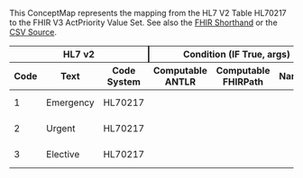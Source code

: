 
This ConceptMap represents the mapping from the HL7 V2 Table HL70217 to the FHIR V3 ActPriority Value Set. See also the <a href='https://github.com/HL7/v2-to-fhir/blob/master/tank/Table HL70217 to V3 ActPriority.fsh'>FHIR Shorthand</a> or the <a href='https://github.com/HL7/v2-to-fhir/blob/master/mappings/codesystems/HL7 Concept Map_ Encounter Priority - Sheet1.csv'>CSV Source</a>.
<table class='grid'><thead>
<tr><th colspan='3' style='border-right: 2px solid black;'>HL7 v2</th><th colspan='3' style='border-right: 2px solid black;'>Condition (IF True, args)</th><th colspan='4'>HL7 FHIR</th><th rowspan='2'>Comments</th></tr>
<tr><th>Code</th><th>Text</th><th>Code System</th><th>Computable ANTLR</th><th>Computable FHIRPath</th><th>Narrative</th><th>Code</th><th>Proposed Extension</th><th>Display</th><th>Code System</th></tr></thead>
<tbody>
<tr><td>1</td><td>Emergency</td><td style='border-right: 2px'>HL70217</td><td></td><td></td><td style='border-right: 2px'></td><td>EM</td><td></td><td>emergency</td><td><a href='https://hl7.org/fhir/R4/v3/ActPriority/cs.html)'>http://terminology.hl7.org/CodeSystem/v3-ActPriority</a></td><td></td></tr>
<tr><td>2</td><td>Urgent</td><td style='border-right: 2px'>HL70217</td><td></td><td></td><td style='border-right: 2px'></td><td>UR</td><td></td><td>urgent</td><td><a href='https://hl7.org/fhir/R4/v3/ActPriority/cs.html)'>http://terminology.hl7.org/CodeSystem/v3-ActPriority</a></td><td></td></tr>
<tr><td>3</td><td>Elective</td><td style='border-right: 2px'>HL70217</td><td></td><td></td><td style='border-right: 2px'></td><td>EL</td><td></td><td>elective</td><td><a href='https://hl7.org/fhir/R4/v3/ActPriority/cs.html)'>http://terminology.hl7.org/CodeSystem/v3-ActPriority</a></td><td></td></tr>
</tbody></table>
